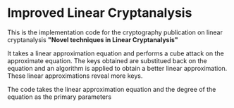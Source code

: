 <h1> Improved Linear Cryptanalysis </h1>

This is the implementation code for the cryptography publication on linear cryptanalysis <b>"Novel techniques in Linear Cryptanalysis" </b>

It takes a linear approximation equation and performs a cube attack on the approximate equation.
The keys obtained are substitued back on the equation and an algorithm is applied to obtain a better linear approximation.
These linear approximations reveal more keys.

The code takes the linear approximation equation and the degree of the equation as the primary parameters 

